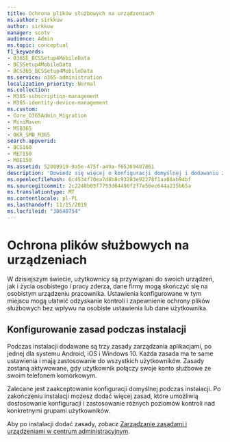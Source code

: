 ```yaml
---
title: Ochrona plików służbowych na urządzeniach
ms.author: sirkkuw
author: sirkkuw
manager: scotv
audience: Admin
ms.topic: conceptual
f1_keywords:
- O365E_BCSSetup4MobileData
- BCSSetup4MobileData
- BCS365_BCSSetup4MobileData
ms.service: o365-administration
localization_priority: Normal
ms.collection:
- M365-subscription-management
- M365-identity-device-management
ms.custom:
- Core_O365Admin_Migration
- MiniMaven
- MSB365
- OKR_SMB_M365
search.appverid:
- BCS160
- MET150
- MOE150
ms.assetid: 52089919-9a5e-475f-a49a-f65369487861
description: 'Dowiedz się więcej o konfiguracji domyślnej i dodawaniu zasad zarządzania aplikacjami w celu ochrony danych firmowych na osobistych urządzeniach przenośnych użytkowników. '
ms.openlocfilehash: 6c4534f70ea7d8b8c93283e92278f1aa08ab94bf
ms.sourcegitcommit: 2c2248b03f7753d64490f2f7e56ec644a235b65a
ms.translationtype: MT
ms.contentlocale: pl-PL
ms.lasthandoff: 11/15/2019
ms.locfileid: "38640754"
---
```

# <a name="protect-work-files-on-devices"></a>Ochrona plików służbowych na urządzeniach

W dzisiejszym świecie, użytkownicy są przywiązani do swoich urządzeń, jak i życia osobistego i pracy zderza, dane firmy mogą skończyć się na osobistym urządzeniu pracownika. Ustawienia konfigurowane w tym miejscu mogą ułatwić odzyskanie kontroli i zapewnienie ochrony plików służbowych bez wpływu na osobiste ustawienia lub dane użytkownika.
  
## <a name="configuring-policies-during-setup"></a>Konfigurowanie zasad podczas instalacji

Podczas instalacji dodawane są trzy zasady zarządzania aplikacjami, po jednej dla systemu Android, iOS i Windows 10. Każda zasada ma te same ustawienia i mają zastosowanie do wszystkich użytkowników. Zasady zostaną aktywowane, gdy użytkownik połączy swoje konto służbowe ze swoim telefonem komórkowym.
  
Zalecane jest zaakceptowanie konfiguracji domyślnej podczas instalacji. Po zakończeniu instalacji możesz dodać więcej zasad, które umożliwią dostosowanie konfiguracji i zastosowanie różnych poziomów kontroli nad konkretnymi grupami użytkowników.
  
Aby po instalacji dodać zasady, zobacz [Zarządzanie zasadami i urządzeniami w centrum administracyjnym](manage.md).
